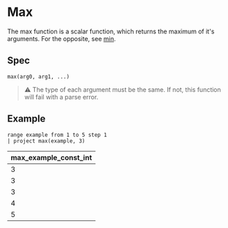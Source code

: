 # Max

The max function is a scalar function, which returns the maximum of it's arguments. For the opposite, see [min](./min.md).

## Spec
```
max(arg0, arg1, ...)
```

> :warning: The type of each argument must be the same. If not, this function will fail with a parse error.

## Example
```kusto
range example from 1 to 5 step 1
| project max(example, 3)
```

| max_example_const_int     |
| - |
| 3 |
| 3 |
| 3 |
| 4 |
| 5 |